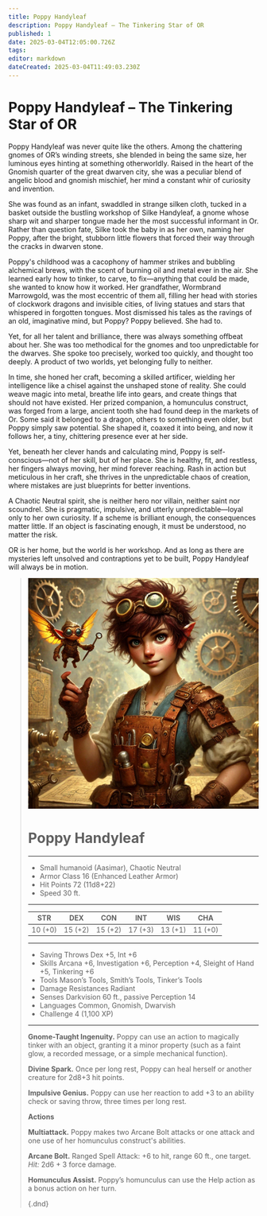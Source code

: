 ```yaml
---
title: Poppy Handyleaf
description: Poppy Handyleaf – The Tinkering Star of OR
published: 1
date: 2025-03-04T12:05:00.726Z
tags: 
editor: markdown
dateCreated: 2025-03-04T11:49:03.230Z
---
```


# Poppy Handyleaf – The Tinkering Star of OR  

Poppy Handyleaf was never quite like the others. Among the chattering gnomes of OR’s winding streets, she blended in being the same size, her luminous eyes hinting at something otherworldly. Raised in the heart of the Gnomish quarter of the great dwarven city, she was a peculiar blend of angelic blood and gnomish mischief, her mind a constant whir of curiosity and invention.

She was found as an infant, swaddled in strange silken cloth, tucked in a basket outside the bustling workshop of Silke Handyleaf, a gnome whose sharp wit and sharper tongue made her the most successful informant in Or. Rather than question fate, Silke took the baby in as her own, naming her Poppy, after the bright, stubborn little flowers that forced their way through the cracks in dwarven stone.

Poppy's childhood was a cacophony of hammer strikes and bubbling alchemical brews, with the scent of burning oil and metal ever in the air. She learned early how to tinker, to carve, to fix—anything that could be made, she wanted to know how it worked. Her grandfather, Wormbrand Marrowgold, was the most eccentric of them all, filling her head with stories of clockwork dragons and invisible cities, of living statues and stars that whispered in forgotten tongues. Most dismissed his tales as the ravings of an old, imaginative mind, but Poppy? Poppy believed. She had to.

Yet, for all her talent and brilliance, there was always something offbeat about her. She was too methodical for the gnomes and too unpredictable for the dwarves. She spoke too precisely, worked too quickly, and thought too deeply. A product of two worlds, yet belonging fully to neither.

In time, she honed her craft, becoming a skilled artificer, wielding her intelligence like a chisel against the unshaped stone of reality. She could weave magic into metal, breathe life into gears, and create things that should not have existed. Her prized companion, a homunculus construct, was forged from a large, ancient tooth she had found deep in the markets of Or. Some said it belonged to a dragon, others to something even older, but Poppy simply saw potential. She shaped it, coaxed it into being, and now it follows her, a tiny, chittering presence ever at her side.

Yet, beneath her clever hands and calculating mind, Poppy is self-conscious—not of her skill, but of her place. She is healthy, fit, and restless, her fingers always moving, her mind forever reaching. Rash in action but meticulous in her craft, she thrives in the unpredictable chaos of creation, where mistakes are just blueprints for better inventions.

A Chaotic Neutral spirit, she is neither hero nor villain, neither saint nor scoundrel. She is pragmatic, impulsive, and utterly unpredictable—loyal only to her own curiosity. If a scheme is brilliant enough, the consequences matter little. If an object is fascinating enough, it must be understood, no matter the risk.

OR is her home, but the world is her workshop. And as long as there are mysteries left unsolved and contraptions yet to be built, Poppy Handyleaf will always be in motion.


> ![poppy-handyleaf.webp](/poppy-handyleaf.webp)
> # Poppy Handyleaf
> ---
> - Small humanoid (Aasimar), Chaotic Neutral
> - Armor Class 16 (Enhanced Leather Armor)
> - Hit Points 72 (11d8+22)
> - Speed 30 ft.
> ---
> |STR|DEX|CON|INT|WIS|CHA|
> |---|---|---|---|---|---|
> |10 (+0)|15 (+2)|15 (+2)|17 (+3)|13 (+1)|11 (+0)|
> ---
> - Saving Throws Dex +5, Int +6
> - Skills Arcana +6, Investigation +6, Perception +4, Sleight of Hand +5, Tinkering +6
> - Tools Mason’s Tools, Smith’s Tools, Tinker’s Tools
> - Damage Resistances Radiant
> - Senses Darkvision 60 ft., passive Perception 14
> - Languages Common, Gnomish, Dwarvish
> - Challenge 4 (1,100 XP)
> ---
> **Gnome-Taught Ingenuity.** Poppy can use an action to magically tinker with an object, granting it a minor property (such as a faint glow, a recorded message, or a simple mechanical function).  
> 
> **Divine Spark.** Once per long rest, Poppy can heal herself or another creature for 2d8+3 hit points.  
>
> **Impulsive Genius.** Poppy can use her reaction to add +3 to an ability check or saving throw, three times per long rest.  
> 
> **Actions**
> 
> **Multiattack.** Poppy makes two Arcane Bolt attacks or one attack and one use of her homunculus construct's abilities.
> 
> **Arcane Bolt.** Ranged Spell Attack: +6 to hit, range 60 ft., one target.  
> *Hit:* 2d6 + 3 force damage.  
>
> **Homunculus Assist.** Poppy’s homunculus can use the Help action as a bonus action on her turn.  
>
>{.dnd}
